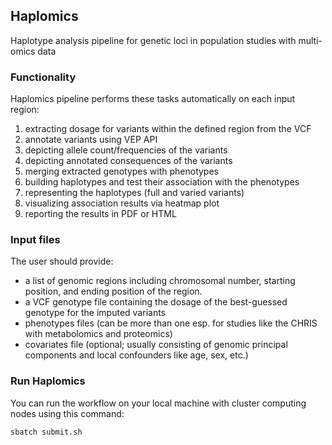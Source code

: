 ## Haplomics
Haplotype analysis pipeline for genetic loci in population studies with multi-omics data


### Functionality

Haplomics pipeline performs these tasks automatically on each input region:
1. extracting dosage for variants within the defined region from the VCF
2. annotate variants using VEP API
3. depicting allele count/frequencies of the variants
4. depicting annotated consequences of the variants
5. merging extracted genotypes with phenotypes
6. building haplotypes and test their association with the phenotypes
7. representing the haplotypes (full and varied variants)
8. visualizing association results via heatmap plot
9. reporting the results in PDF or HTML


### Input files
The user should provide:
  - a list of genomic regions including chromosomal number, starting position, and ending position of the region. 
  - a VCF genotype file containing the dosage of the best-guessed genotype for the imputed variants
  - phenotypes files (can be more than one esp. for studies like the CHRIS with metabolomics and proteomics)
  - covariates file (optional; usually consisting of genomic principal components and local confounders like age, sex, etc.)


### Run Haplomics

You can run the workflow on your local machine with cluster computing nodes using this command:
```bash
sbatch submit.sh
```
